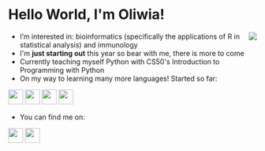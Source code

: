 <h1> Hello World, I'm Oliwia! </h1>


<img align="right" src="https://user-images.githubusercontent.com/97887717/194167932-73a3840c-d04a-410a-b11a-71af7a0a252b.png">


- I’m interested in: bioinformatics (specifically the applications of R in statistical analysis) and immunology
- I'm <strong>just starting out</strong> this year so bear with me, there is more to come
- Currently teaching myself Python with CS50's Introduction to Programming with Python
- On my way to learning many more languages! Started so far:
<p align='left'>
<a> <img height="30" src="https://img.shields.io/badge/R-276DC3?style=for-the-badge&logo=r&logoColor=white"></a>
<a> <img height="30" src="https://img.shields.io/badge/Python-14354C?style=for-the-badge&logo=python&logoColor=white"></a>
<a> <img height="30" src="https://img.shields.io/badge/HTML5-E34F26?style=for-the-badge&logo=html5&logoColor=white"></a>
<a> <img height="30" src="https://img.shields.io/badge/CSS3-1572B6?style=for-the-badge&logo=css3&logoColor=white"></a>
</p>

- You can find me on:
<p align='left'>
<a href="https://www.linkedin.com/in/oliwia-mruk/"><img height="30" src="https://img.shields.io/badge/LinkedIn-0077B5?style=for-the-badge&logo=linkedin&logoColor=white"></a>
<a href="https://github.com/olinm"><img height="30" src="https://img.shields.io/badge/GitHub-100000?style=for-the-badge&logo=github&logoColor=white"></a>
</p>
<!---
olinm/olinm is a ✨ special ✨ repository because its `README.md` (this file) appears on your GitHub profile.
You can click the Preview link to take a look at your changes.
--->
